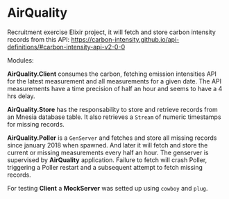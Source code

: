 # AirQuality

Recruitment exercise Elixir project, it will fetch and store carbon
intensity records from this API:
https://carbon-intensity.github.io/api-definitions/#carbon-intensity-api-v2-0-0

Modules:


**AirQuality.Client** consumes the carbon, fetching emission
intensities API for the latest measurement and all measurements for a
given date. The API measurements have a time precision of half an hour
and seems to have a 4 hrs delay.


**AirQuality.Store** has the responsability to store and retrieve
records from an Mnesia database table. It also retrieves a `Stream` of
numeric timestamps for missing records.


**AirQuality.Poller** is a `GenServer` and fetches and store all
missing records since january 2018 when spawned. And later it will
fetch and store the current or missing measurements every half an
hour. The genserver is supervised by **AirQuality** application.
Failure to fetch will crash Poller, triggering a Poller restart and a
subsequent attempt to fetch missing records.


For testing **Client** a **MockServer** was setted up using `cowboy`
and `plug`.